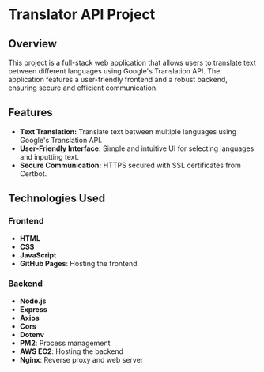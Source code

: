 # Translator API Project

## Overview

This project is a full-stack web application that allows users to translate text between different languages using Google's Translation API. The application features a user-friendly frontend and a robust backend, ensuring secure and efficient communication.

## Features

- **Text Translation:** Translate text between multiple languages using Google's Translation API.
- **User-Friendly Interface:** Simple and intuitive UI for selecting languages and inputting text.
- **Secure Communication:** HTTPS secured with SSL certificates from Certbot.

## Technologies Used

### Frontend

- **HTML**
- **CSS**
- **JavaScript**
- **GitHub Pages**: Hosting the frontend

### Backend

- **Node.js**
- **Express**
- **Axios**
- **Cors**
- **Dotenv**
- **PM2**: Process management
- **AWS EC2**: Hosting the backend
- **Nginx**: Reverse proxy and web server
